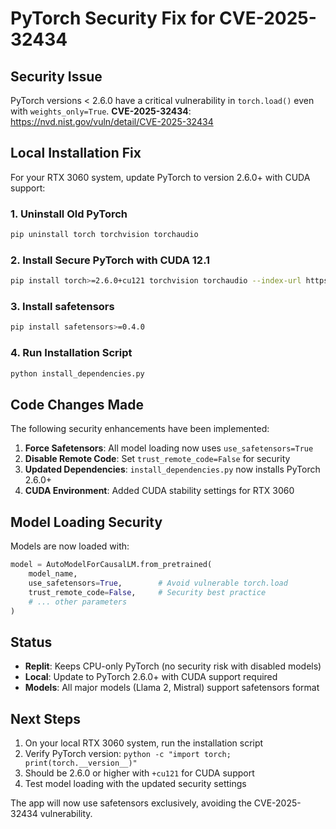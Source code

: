 # PyTorch Security Fix for CVE-2025-32434

## Security Issue
PyTorch versions < 2.6.0 have a critical vulnerability in `torch.load()` even with `weights_only=True`.
**CVE-2025-32434**: https://nvd.nist.gov/vuln/detail/CVE-2025-32434

## Local Installation Fix

For your RTX 3060 system, update PyTorch to version 2.6.0+ with CUDA support:

### 1. Uninstall Old PyTorch
```bash
pip uninstall torch torchvision torchaudio
```

### 2. Install Secure PyTorch with CUDA 12.1
```bash
pip install torch>=2.6.0+cu121 torchvision torchaudio --index-url https://download.pytorch.org/whl/cu121
```

### 3. Install safetensors
```bash
pip install safetensors>=0.4.0
```

### 4. Run Installation Script
```bash
python install_dependencies.py
```

## Code Changes Made

The following security enhancements have been implemented:

1. **Force Safetensors**: All model loading now uses `use_safetensors=True`
2. **Disable Remote Code**: Set `trust_remote_code=False` for security
3. **Updated Dependencies**: `install_dependencies.py` now installs PyTorch 2.6.0+
4. **CUDA Environment**: Added CUDA stability settings for RTX 3060

## Model Loading Security

Models are now loaded with:
```python
model = AutoModelForCausalLM.from_pretrained(
    model_name,
    use_safetensors=True,        # Avoid vulnerable torch.load
    trust_remote_code=False,     # Security best practice
    # ... other parameters
)
```

## Status

- **Replit**: Keeps CPU-only PyTorch (no security risk with disabled models)
- **Local**: Update to PyTorch 2.6.0+ with CUDA support required
- **Models**: All major models (Llama 2, Mistral) support safetensors format

## Next Steps

1. On your local RTX 3060 system, run the installation script
2. Verify PyTorch version: `python -c "import torch; print(torch.__version__)"`
3. Should be 2.6.0 or higher with `+cu121` for CUDA support
4. Test model loading with the updated security settings

The app will now use safetensors exclusively, avoiding the CVE-2025-32434 vulnerability.